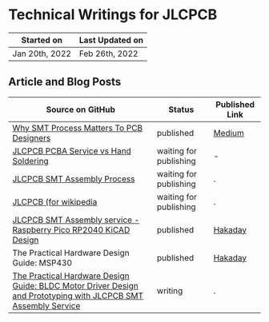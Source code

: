 # Technical Writings for JLCPCB

Started on     | Last Updated on
---------------|----------------
Jan 20th, 2022 | Feb 26th, 2022

## Article and Blog Posts

Source on GitHub | Status | Published Link
-----------------|--------|----------------
[Why SMT Process Matters To PCB Designers](./01.why-smt-matters/README.md) | published | [Medium](https://medium.com/@hotteshen_96536/why-smt-process-matters-to-pcb-designers-82f2dfd0d36)
[JLCPCB PCBA Service vs Hand Soldering](./02.jlcpcb-vs-handsoldering/README.md) | waiting for publishing | -
[JLCPCB SMT Assembly Process](./03.smt-process/) | waiting for publishing | .
[JLCPCB (for wikipedia](./05.wikipedia/README.md) | waiting for publishing | .
[JLCPCB SMT Assembly service - Raspberry Pico RP2040 KiCAD Design](./06.kicad/README.md) | published | [Hakaday](https://hackaday.io/page/11996-prototyping-kicad-designed-rp2040-pcb-using-jlcpcb-smt-assembly)
The Practical Hardware Design Guide: MSP430 | published | [Hakaday](https://hackaday.io/page/11997-the-practical-hardware-design-guide-msp430)
[The Practical Hardware Design Guide: BLDC Motor Driver Design and Prototyping with JLCPCB SMT Assembly Service](./08.bldc-driver/README.md) | writing | .
